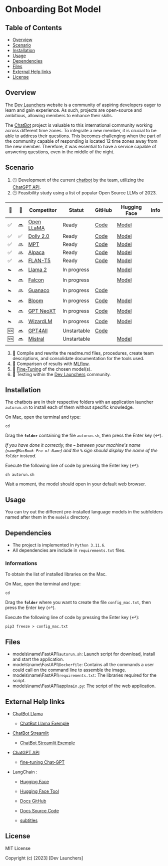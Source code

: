 # Onboarding Bot Model

## Table of Contents

- [Overview](#overview)
- [Scenario](#scenario)
- [Installation](#installation)
- [Usage](#usage)
- [Dependencies](#dependencies)
- [Files](#files)
- [External Help links](#external-help-links)
- [License](#license)

## Overview

The [Dev Launchers](https://devlaunchers.org) website is a community of aspiring developers eager to learn and gain experience. As such, projects are open-source and ambitious, allowing members to enhance their skills.

The [ChatBot](https://en.wikipedia.org/wiki/Chatbot) project is valuable to this international community working across different time zones. To integrate a new member, it is crucial to be able to address their questions. This becomes challenging when the part of the community capable of responding is located 12 time zones away from the new member. Therefore, it was essential to have a service capable of answering questions, even in the middle of the night.

## Scenario

1. 🕒 Development of the current [chatbot](https://github.com/dev-launchers/onboarding-bot) by the team, utilizing the [ChatGPT API](https://platform.openai.com/docs/api-reference).
2. 🕒 Feasibility study using a list of popular Open Source LLMs of 2023.

| 🐳 | 🦜 | Competitor | Statut    | GitHub          | Hugging Face    | Info    |
|----|----|------------|-----------|-----------------|-----------------|---------|
| ✅ | 🔜 | [Open LLaMA](models/OpenLLaMA/) | Ready       | [Code](https://github.com/openlm-research/open_llama)      | [Model](https://huggingface.co/openlm-research/open_llama_7b) | |
| ✅ | ✅ | [Dolly 2.0](models/Dolly_2/)    | Ready       | [Code](https://github.com/databrickslabs/dolly)            | [Model](https://huggingface.co/databricks/dolly-v2-12b) | |
| ✅ | 🔜 | [MPT](models/MPT/)              | Ready       | [Code](https://github.com/mosaicml/llm-foundry/)           | [Model](https://huggingface.co/mosaicml/mpt-30b) | |
| ✅ | 🔜 | [Alpaca](models/Alpaca/)        | Ready       | [Code](https://github.com/tatsu-lab/stanford_alpaca)       | [Model](https://huggingface.co/tatsu-lab/alpaca-7b-wdiff) | |
| ✅ | 🔜 | [FLAN-T5](models/FLAN_T5/)      | Ready       | [Code](https://github.com/lm-sys/FastChat)                 | [Model](https://huggingface.co/google/flan-t5-base) | |
| 🚼 | 🔜 | [Llama 2](models/Llama_2/)      | In progress |                                                            | [Model](https://huggingface.co/meta-llama/Llama-2-7b) | |
| 🚼 | 🔜 | [Falcon](models/Falcon/)        | In progress |                                                            | [Model](https://huggingface.co/tiiuae/falcon-7b) | |
| 🚼 | 🔜 | [Guanaco](models/Guanaco/)      | In progress | [Code](https://github.com/artidoro/qlora/)                 | | |
| 🚼 | 🔜 | [Bloom](models/Bloom/)          | In progress | [Code](https://github.com/bigscience-workshop/xmtf#models) | [Model](https://huggingface.co/bigscience/bloom) | |
| 🚼 | 🔜 | [GPT NeoXT](models/GPT_NeoXT/)  | In progress | [Code](https://github.com/togethercomputer/OpenChatKit/blob/main/docs/GPT-NeoXT-Chat-Base-20B.md) | [Model](https://huggingface.co/togethercomputer/GPT-NeoXT-Chat-Base-20B) |         |
| 🚼 | 🔜 | [WizardLM](models/WizardLM/)    | In progress | [Code](https://github.com/nlpxucan/WizardLM)               | [Model](https://huggingface.co/WizardLM) | |
| 🆘 | 🔜 | [GPT4All](models/GPT4All/)      | Unstartable | [Code](https://github.com/nomic-ai/gpt4all)                | | |
| 🆘 | 🔜 | [Mistral](models/Mistral/)      | Unstartable |                                                            | [Model](https://huggingface.co/mistralai) | |
|    |    |                                 |             |                                                            | | |

3. 📝 Compile and rewrite the readme.md files, procedures, create team descriptions, and consolidate documentation for the tools used.
4. 📝 Comparison of results with [MLflow](https://mlflow.org).
5. 📝 [Fine-Tuning](https://huggingface.co/docs/transformers/training) of the chosen model(s).
6. 📝 Testing within the [Dev Launchers](https://devlaunchers.org) community.

## Installation

The chatbots are in their respective folders with an application launcher `autorun.sh` to install each of them without specific knowledge.

On Mac, open the terminal and type:
```shell
cd
```
Drag the **`folder`** containing the file `autorun.sh`, then press the Enter key (↩︎).

_If you have done it correctly, the **`~`** between your machine's name (`name@MacBook-Pro-of-Name`) and the **`%`** sign should display the name of the `folder` instead._

Execute the following line of code by pressing the Enter key (↩︎):
```shell
sh autorun.sh
```
Wait a moment, the model should open in your default web browser.

## Usage

You can try out the different pre-installed language models in the subfolders named after them in the `models` directory.

## Dependencies

- The project is implemented in `Python 3.11.6`.
- All dependencies are include in `requirements.txt` files.

### Informations

To obtain the list of installed libraries on the Mac.

On Mac, open the terminal and type:
```shell
cd
```
Drag the **`folder`** where you want to create the file `config_mac.txt`, then press the Enter key (↩︎).

Execute the following line of code by pressing the Enter key (↩︎):

```shell
pip3 freeze > config_mac.txt
```

## Files

- models\name\FastAPI\\`autorun.sh`: Launch script for download, install and start the application.
- models\name\FastAPI\\`Dockerfile`: Contains all the commands a user could call on the command line to assemble the image.
- models\name\FastAPI\\`requirements.txt`: The libraries required for the script.
- models\name\FastAPI\app\\`main.py`: The script of the web application.

## External Help links

* [ChatBot Llama](https://blog.streamlit.io/how-to-build-a-llama-2-chatbot/)
    * [ChatBot Llama Exemple](https://llama2.streamlit.app)

* [ChatBot Streamlit](https://github.com/streamlit/llm-examples/tree/main)
    * [ChatBot Streamlit Exemple](https://llm-examples.streamlit.app)

* [ChatGPT API](https://platform.openai.com/docs/introduction)
    * [fine-tuning Chat-GPT](https://platform.openai.com/docs/guides/fine-tuning)

* LangChain :
    * [Hugging Face](https://python.langchain.com/docs/integrations/platforms/huggingface)
    * [Hugging Face Tool](https://python.langchain.com/docs/integrations/tools/huggingface_tools)

    * [Docs GitHub](https://python.langchain.com/docs/integrations/document_loaders/github)
    * [Docs Source Code](https://python.langchain.com/docs/integrations/document_loaders/source_code)

    * [subtitles](https://python.langchain.com/docs/integrations/document_loaders/imsdb)

## License

MIT License

Copyright (c) [2023] [Dev Launchers]